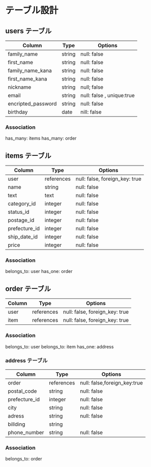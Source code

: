 
# テーブル設計

## users テーブル

| Column   | Type   | Options                           |
| -------- | ------ | --------------------------------- |
| family_name        | string   | null: false               |
| first_name         | string   | null: false               |
| family_name_kana   | string   | null: false               |
| first_name_kana    | string   | null: false               |
| nickname           | string   | null; false               |
| email              | string   | null: false , unique:true |
| encripted_password | string   | null: false               |
| birthday           | date     | nill: false               

### Association
has_many: items
has_many: order


## items テーブル

| Column        | Type       | Options                        |
| ------------- | ---------- | ------------------------------ |
| user          | references | null: false, foreign_key: true |
| name          | string     | null: false                    |
| text          | text       | null: false                    |
| category_id   | integer    | null: false                    |
| status_id     | integer    | null: false                    |
| postage_id    | integer    | null: false                    |
| prefecture_id | integer    | null: false                    |
| ship_date_id  | integer    | null: false                    |
| price         | integer    | null: false                    |

### Association
belongs_to: user
has_one: order

## order テーブル
| Column        | Type       | Options                        |
| ------------- | ---------- | ------------------------------ |
| user          | references | null: false, foreign_key: true |
| item          | references | null: false, foreign_key: true |

### Association
belongs_to: user
belongs_to: item
has_one: address

 ### address テーブル
| Column        | Type       | Options                        |
| ------------- | ---------- | ------------------------------ |
| order         | references | null: false,foreign_key:true   |
| postal_code   | string     | null: false                    |
| prefecture_id | integer    | null: false                    |
| city          | string     | null: false                    |
| adress        | string     | null: false                    |
| billding      | string     |                                |
| phone_number  | string     | null: false                    |


### Association
belongs_to: order